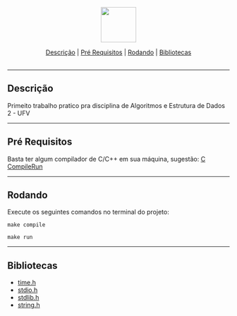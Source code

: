 <p align="center">
  <img src="https://upload.wikimedia.org/wikipedia/commons/thumb/1/18/C_Programming_Language.svg/640px-C_Programming_Language.svg.png" width="80px"/>
  <br>
</p>
<div align=center>
    <a href="#desc">Descrição</a> | <a href="#prerequisites">Pré Requisitos</a> | <a href="#running">Rodando</a> | <a href="#librariesFrameworks">Bibliotecas</a>
</div>
<br>
<hr>
<h2 id="desc">
    Descrição
</h2>

Primeito trabalho pratico pra disciplina de Algoritmos e Estrutura de Dados 2 - UFV
- - - -

<h2 id="prerequisites">
    Pré Requisitos
</h2>

Basta ter algum compilador de C/C++ em sua máquina, sugestão: [C CompileRun](https://github.com/danielpinto8zz6/c-cpp-compile-run)

- - - -

<h2 id="running">
    Rodando
</h2>

Execute os seguintes comandos no terminal do projeto:

```
make compile
```

```
make run
```
- - - -

<h2 id="librariesFrameworks">
    Bibliotecas
</h2>

- [time.h](https://pt.wikipedia.org/wiki/Time.h)
- [stdio.h](https://pt.wikipedia.org/wiki/Stdio.h)
- [stdlib.h](https://pt.wikipedia.org/wiki/Stdlib.h)
- [string.h](http://linguagemc.com.br/a-biblioteca-string-h/)


